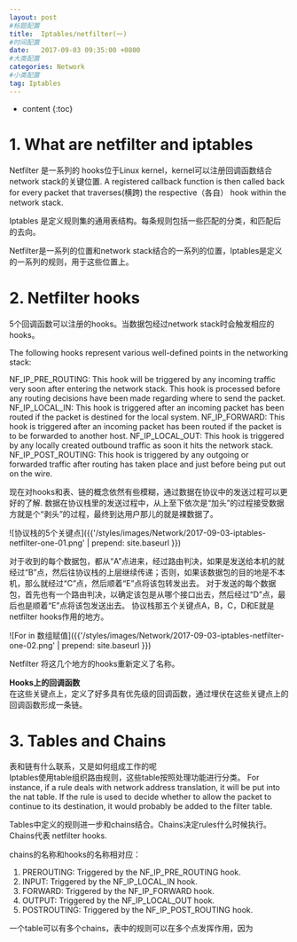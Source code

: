 ```yaml
---
layout: post
#标题配置
title:  Iptables/netfilter(一)
#时间配置
date:   2017-09-03 09:35:00 +0800
#大类配置
categories: Network
#小类配置
tag: Iptables
---
```


* content
{:toc}

# 1. What are netfilter and iptables
Netfilter 是一系列的 hooks位于Linux kernel，kernel可以注册回调函数结合network stack的关键位置.
A registered callback function is then called back for every packet that traverses(横跨) the respective（各自） hook within the network stack.

Iptables 是定义规则集的通用表结构。每条规则包括一些匹配的分类，和匹配后的去向。

Netfilter是一系列的位置和network stack结合的一系列的位置，Iptables是定义的一系列的规则，用于这些位置上。

# 2. Netfilter hooks
5个回调函数可以注册的hooks。当数据包经过network stack时会触发相应的hooks。

The following hooks represent various well-defined points in the networking stack:

NF_IP_PRE_ROUTING: This hook will be triggered by any incoming traffic very soon after entering the network stack. This hook is processed before any routing decisions have been made regarding where to send the packet.
NF_IP_LOCAL_IN: This hook is triggered after an incoming packet has been routed if the packet is destined for the local system.
NF_IP_FORWARD: This hook is triggered after an incoming packet has been routed if the packet is to be forwarded to another host.
NF_IP_LOCAL_OUT: This hook is triggered by any locally created outbound traffic as soon it hits the network stack.
NF_IP_POST_ROUTING: This hook is triggered by any outgoing or forwarded traffic after routing has taken place and just before being put out on the wire.

现在对hooks和表、链的概念依然有些模糊，通过数据在协议中的发送过程可以更好的了解.
数据在协议栈里的发送过程中，从上至下依次是“加头”的过程接受数据方就是个“剥头”的过程，最终到达用户那儿的就是裸数据了。

![协议栈的5个关键点]({{'/styles/images/Network/2017-09-03-iptables-netfilter-one-01.png' | prepend: site.baseurl }})

对于收到的每个数据包，都从“A”点进来，经过路由判决，如果是发送给本机的就经过“B”点，然后往协议栈的上层继续传递；否则，如果该数据包的目的地是不本机，那么就经过“C”点，然后顺着“E”点将该包转发出去。
对于发送的每个数据包，首先也有一个路由判决，以确定该包是从哪个接口出去，然后经过“D”点，最后也是顺着“E”点将该包发送出去。
协议栈那五个关键点A，B，C，D和E就是netfilter hooks作用的地方。

![For in 数组赋值]({{'/styles/images/Network/2017-09-03-iptables-netfilter-one-02.png' | prepend: site.baseurl }})

Netfilter 将这几个地方的hooks重新定义了名称。

**Hooks上的回调函数**<br/>
在这些关键点上，定义了好多具有优先级的回调函数，通过埋伏在这些关键点上的回调函数形成一条链。

# 3. Tables and Chains
表和链有什么联系，又是如何组成工作的呢<br/>
Iptables使用table组织路由规则，这些table按照处理功能进行分类。
For instance, if a rule deals with network address translation, it will be put into the nat table. If the rule is used to decide whether to allow the packet to continue to its destination, it would probably be added to the filter table.

Tables中定义的规则进一步和chains结合。Chains决定rules什么时候执行。Chains代表 netfilter hooks.

chains的名称和hooks的名称相对应：<br/>
1. PREROUTING: Triggered by the NF_IP_PRE_ROUTING hook.
2. INPUT: Triggered by the NF_IP_LOCAL_IN hook.
3. FORWARD: Triggered by the NF_IP_FORWARD hook.
4. OUTPUT: Triggered by the NF_IP_LOCAL_OUT hook.
5. POSTROUTING: Triggered by the NF_IP_POST_ROUTING hook.

一个table可以有多个chains，表中的规则可以在多个点发挥作用，因为
